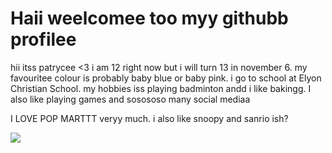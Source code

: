 <h1>Haii weelcomee too myy githubb profilee</h1>
<p>hii itss patrycee <3 i am 12 right now but i will turn 13 in november 6. my favouritee colour is probably baby blue or baby pink. i go to school at Elyon Christian School. my hobbies iss playing badminton andd i like bakingg. I also like playing games and sosososo many social mediaa</p>
<p>I LOVE POP MARTTT veryy much. i also like snoopy and sanrio ish?</p>
<img src="https://static.vecteezy.com/system/resources/previews/050/530/771/non_2x/turtle-playing-a-badminton-kawaii-turtle-daily-life-sticker-cute-cute-turtle-mascot-illustrations-free-vector.jpg"/>
